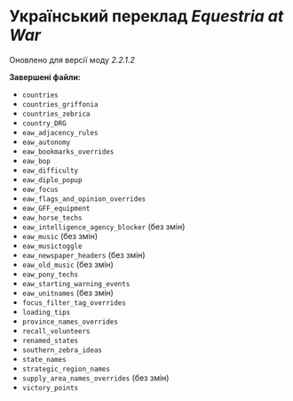 # Український переклад *Equestria at War*
Оновлено для версії моду *2.2.1.2*

**Завершені файли:**
+ `countries`
+ `countries_griffonia`
+ `countries_zebrica`
+ `country_DRG`
+ `eaw_adjacency_rules`
+ `eaw_autonomy`
+ `eaw_bookmarks_overrides`
+ `eaw_bop`
+ `eaw_difficulty`
+ `eaw_diplo_popup`
+ `eaw_focus`
+ `eaw_flags_and_opinion_overrides`
+ `eaw_GFF_equipment`
+ `eaw_horse_techs`
+ `eaw_intelligence_agency_blocker` (без змін)
+ `eaw_music` (без змін)
+ `eaw_musictoggle`
+ `eaw_newspaper_headers` (без змін)
+ `eaw_old_music` (без змін)
+ `eaw_pony_techs`
+ `eaw_starting_warning_events`
+ `eaw_unitnames` (без змін)
+ `focus_filter_tag_overrides`
+ `loading_tips`
+ `province_names_overrides`
+ `recall_volunteers`
+ `renamed_states`
+ `southern_zebra_ideas`
+ `state_names`
+ `strategic_region_names`
+ `supply_area_names_overrides` (без змін)
+ `victory_points`
